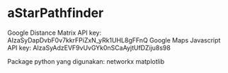 # aStarPathfinder
Google Distance Matrix API key:  AIzaSyDapDvbF0v7kkrFPiZxN_yRk1UHL8gFFnQ 
Google Maps Javascript API key:  AIzaSyAdzEVF9vUvGYk0nSCaAyjtUfDZiju8s98 

Package python yang digunakan:
networkx
matplotlib